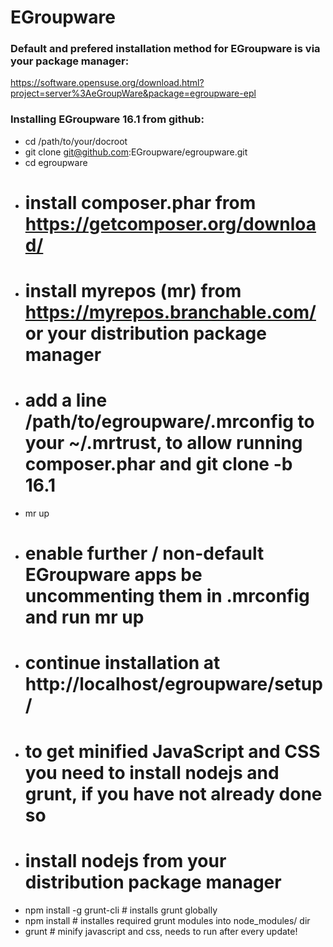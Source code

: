 # EGroupware

### Default and prefered installation method for EGroupware is via your package manager:

  https://software.opensuse.org/download.html?project=server%3AeGroupWare&package=egroupware-epl

### Installing EGroupware 16.1 from github:
* cd /path/to/your/docroot
* git clone git@github.com:EGroupware/egroupware.git
* cd egroupware
* # install composer.phar from https://getcomposer.org/download/
* # install myrepos (mr) from https://myrepos.branchable.com/ or your distribution package manager
* # add a line /path/to/egroupware/.mrconfig to your ~/.mrtrust, to allow running composer.phar and git clone -b 16.1
* mr up
* # enable further / non-default EGroupware apps be uncommenting them in .mrconfig and run mr up
* # continue installation at http://localhost/egroupware/setup/
* # to get minified JavaScript and CSS you need to install nodejs and grunt, if you have not already done so
* # install nodejs from your distribution package manager
* npm install -g grunt-cli # installs grunt globally
* npm install # installes required grunt modules into node_modules/ dir
* grunt # minify javascript and css, needs to run after every update!
